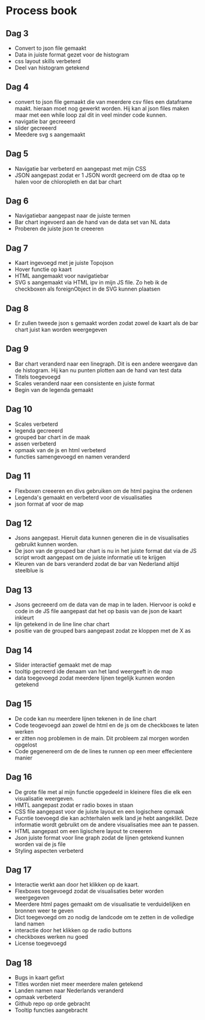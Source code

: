 # Process book

## Dag 3
- Convert to json file gemaakt
- Data in juiste format gezet voor de histogram
- css layout skills verbeterd
- Deel van histogram getekend

## Dag 4
- convert to json file gemaakt die van meerdere csv files een dataframe maakt. hieraan moet nog gewerkt worden. Hij kan al json files maken maar met een while loop zal dit in veel minder code kunnen.
- navigatie bar gecreeerd
- slider gecreeerd
- Meedere svg s aangemaakt

## Dag 5
- Navigatie bar verbeterd en aangepast met mijn CSS
- JSON aangepast zodat er 1 JSON wordt gecreerd om de dtaa op te halen voor de chloropleth en dat bar chart

## Dag 6
- Navigatiebar aangepast naar de juiste termen
- Bar chart ingevoerd aan de hand van de data set van NL data
- Proberen de juiste json te creeeren

## Dag 7
- Kaart ingevoegd met je juiste Topojson
- Hover functie op kaart
- HTML aangemaakt voor navigatiebar
- SVG s aangemaakt via HTML ipv in mijn JS file. Zo heb ik de checkboxen als foreignObject in de SVG kunnen plaatsen

## Dag 8
- Er zullen tweede json s gemaakt worden zodat zowel de kaart als de bar chart juist kan worden weergegeven

## Dag 9
- Bar chart veranderd naar een linegraph. Dit is een andere weergave dan de histogram. Hij kan nu punten plotten aan de hand van test data
- Titels toegevoegd
- Scales veranderd naar een consistente en juiste format
- Begin van de legenda gemaakt

## Dag 10
- Scales verbeterd
- legenda gecreeerd
- grouped bar chart in de maak
- assen verbeterd
- opmaak van de js en html verbeterd
- functies samengevoegd en namen veranderd

## Dag 11
- Flexboxen creeeren en divs gebruiken om de html pagina the ordenen
- Legenda's gemaakt en verbeterd voor de visualisaties
- json format af voor de map

## Dag 12
- Jsons aangepast. Hieruit data kunnen generen die in de visualisaties gebruikt kunnen worden.
- De json van de grouped bar chart is nu in het juiste format dat via de JS script wrodt aangepast om de juiste informatie uti te krijgen
- Kleuren van de bars veranderd zodat de bar van Nederland altijd steelblue is

## Dag 13
- Jsons gecreeerd om de data van de map in te laden. Hiervoor is ookd e code in de JS file aangepast dat het op basis van de json de kaart inkleurt
- lijn getekend in de line line char chart
- positie van de grouped bars aangepast zodat ze kloppen met de X as

## Dag 14
- Slider interactief gemaakt met de map
- tooltip gecreerd ide denaam van het land weergeeft in de map
- data toegevoegd zodat meerdere lijnen tegelijk kunnen worden getekend

## Dag 15
- De code kan nu meerdere lijnen tekenen in de line chart
- Code teogevoegd aan zowel de html en de js om de checkboxes te laten werken
- er zitten nog problemen in de main. Dit probleem zal morgen worden opgelost
- Code gegenereerd om de de lines te runnen op een meer effecientere manier

## Dag 16
- De grote file met al mijn functie opgedeeld in kleinere files die elk een visualisatie weergeven.
- HMTL aangepast zodat er radio boxes in staan
- CSS file aangepast voor de juiste layout en een logischere opmaak
- Fucntie toevoegd die kan achterhalen welk land je hebt aangeklikt. Deze informatie wordt gebruikt om de andere visualisaties mee aan te passen.
- HTML aangepast om een ligischere layout te creeeren
- Json juiste format voor line graph zodat de lijnen getekend kunnen worden vai de js file
- Styling aspecten verbeterd

## Dag 17
- Interactie werkt aan door het klikken op de kaart.
- Flexboxes toegevoegd zodat de visualisaties beter worden weergegeven
- Meerdere html pages gemaakt om de visualisatie te verduidelijken en bronnen weer te geven
- Dict toegevoegd om zo nodig de landcode om te zetten in de volledige land namen
- interactie door het klikken op de radio buttons
- checkboxes werken nu goed
- License toegevoegd

## Dag 18
- Bugs in kaart gefixt
- Titles worden niet meer meerdere malen getekend
- Landen namen naar Nederlands veranderd
- opmaak verbeterd
- Github repo op orde gebracht
- Tooltip functies aangebracht
